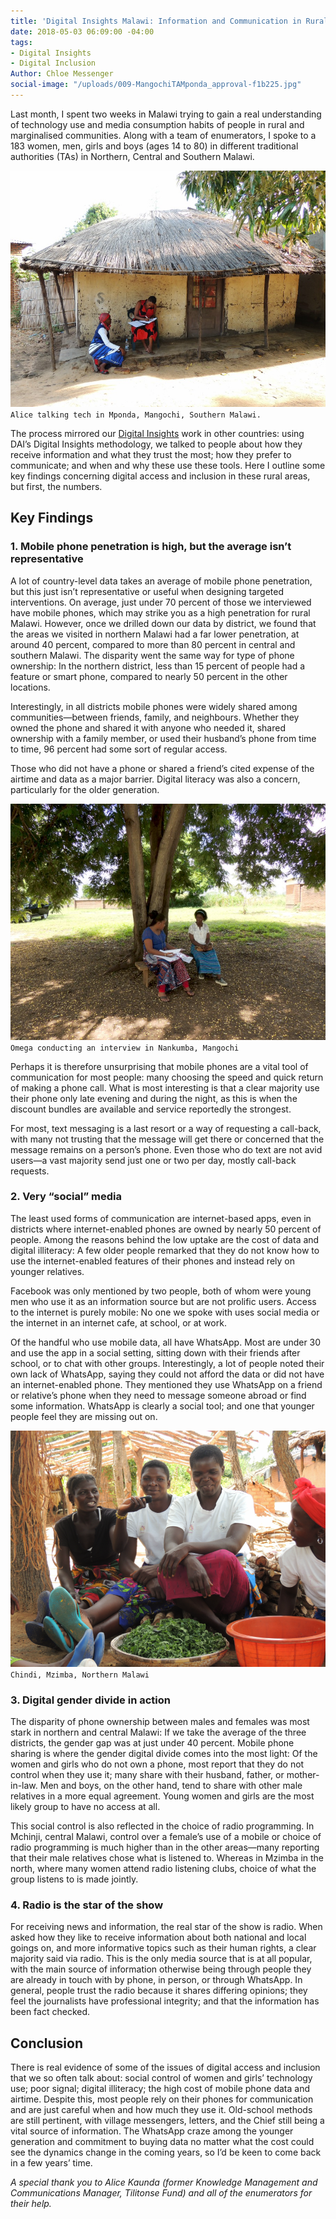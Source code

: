 ```yaml
---
title: 'Digital Insights Malawi: Information and Communication in Rural Communities'
date: 2018-05-03 06:09:00 -04:00
tags:
- Digital Insights
- Digital Inclusion
Author: Chloe Messenger
social-image: "/uploads/009-MangochiTAMponda_approval-f1b225.jpg"
---
```


Last month, I spent two weeks in Malawi trying to gain a real understanding of technology use and media consumption habits of people in rural and marginalised communities. Along with a team of enumerators, I spoke to a 183 women, men, girls and boys (ages 14 to 80) in different traditional authorities (TAs) in Northern, Central and Southern Malawi.

![009-MangochiTAMponda_approval.jpg](/uploads/009-MangochiTAMponda_approval.jpg) `Alice talking tech in Mponda, Mangochi, Southern Malawi.`

<!--more-->

The process mirrored our [Digital Insights](https://dai-global-digital.com/tags/?tag=digital-insights) work in other countries: using DAI’s Digital Insights methodology, we talked to people about how they receive information and what they trust the most; how they prefer to communicate; and when and why these use these tools. Here I outline some key findings concerning digital access and inclusion in these rural areas, but first, the numbers.

<script id="infogram_0_5ee7b3ea-aa02-492f-bf18-7b25c7ded435" title="Bio data Malawi Insights" src="https://e.infogram.com/js/dist/embed.js?y68" type="text/javascript"></script>

## Key Findings

### 1. Mobile phone penetration is high, but the average isn’t representative

A lot of country-level data takes an average of mobile phone penetration, but this just isn’t representative or useful when designing targeted interventions. On average, just under 70 percent of those we interviewed have mobile phones, which may strike you as a high penetration for rural Malawi. However, once we drilled down our data by district, we found that the areas we visited in northern Malawi had a far lower penetration, at around 40 percent, compared to more than 80 percent in central and southern Malawi. The disparity went the same way for type of phone ownership: In the northern district, less than 15 percent of people had a feature or smart phone, compared to nearly 50 percent in the other locations.

<script id="infogram_0_f47fe114-9d49-45f2-9347-fceebce12ff0" title="Mobile access and type Malawi Digital Insights" src="https://e.infogram.com/js/dist/embed.js?pel" type="text/javascript"></script>

Interestingly, in all districts mobile phones were widely shared among communities—between friends, family, and neighbours. Whether they owned the phone and shared it with anyone who needed it, shared ownership with a family member, or used their husband’s phone from time to time, 96 percent had some sort of regular access.

Those who did not have a phone or shared a friend’s cited expense of the airtime and data as a major barrier. Digital literacy was also a concern, particularly for the older generation.

![020-MangochiTANankumba_approval.jpg](/uploads/020-MangochiTANankumba_approval.jpg) `Omega conducting an interview in Nankumba, Mangochi`

Perhaps it is therefore unsurprising that mobile phones are a vital tool of communication for most people: many choosing the speed and quick return of making a phone call. What is most interesting is that a clear majority use their phone only late evening and during the night, as this is when the discount bundles are available and service reportedly the strongest.

For most, text messaging is a last resort or a way of requesting a call-back, with many not trusting that the message will get there or concerned that the message remains on a person’s phone. Even those who do text are not avid users—a vast majority send just one or two per day, mostly call-back requests.

<script id="infogram_0_793e2b8b-cdf6-443a-bdc4-2203d009119c" title="Communication Malawi Insights" src="https://e.infogram.com/js/dist/embed.js?DZb" type="text/javascript"></script>

### 2. Very “social” media

The least used forms of communication are internet-based apps, even in districts where internet-enabled phones are owned by nearly 50 percent of people. Among the reasons behind the low uptake are the cost of data and digital illiteracy: A few older people remarked that they do not know how to use the internet-enabled features of their phones and instead rely on younger relatives.

Facebook was only mentioned by two people, both of whom were young men who use it as an information source but are not prolific users. Access to the internet is purely mobile: No one we spoke with uses social media or the internet in an internet cafe, at school, or at work.

Of the handful who use mobile data, all have WhatsApp. Most are under 30 and use the app in a social setting, sitting down with their friends after school, or to chat with other groups. Interestingly, a lot of people noted their own lack of WhatsApp, saying they could not afford the data or did not have an internet-enabled phone. They mentioned they use WhatsApp on a friend or relative’s phone when they need to message someone abroad or find some information. WhatsApp is clearly a social tool; and one that younger people feel they are missing out on.

![046-MzimbaTAChindi_villageheadapproval.png](/uploads/046-MzimbaTAChindi_villageheadapproval.png) `Chindi, Mzimba, Northern Malawi`

### 3. Digital gender divide in action

The disparity of phone ownership between males and females was most stark in northern and central Malawi: If we take the average of the three districts, the gender gap was at just under 40 percent. Mobile phone sharing is where the gender digital divide comes into the most light: Of the women and girls who do not own a phone, most report that they do not control when they use it; many share with their husband, father, or mother-in-law. Men and boys, on the other hand, tend to share with other male relatives in a more equal agreement. Young women and girls are the most likely group to have no access at all.

This social control is also reflected in the choice of radio programming. In Mchinji, central Malawi, control over a female’s use of a mobile or choice of radio programming is much higher than in the other areas—many reporting that their male relatives chose what is listened to. Whereas in Mzimba in the north, where many women attend radio listening clubs, choice of what the group listens to is made jointly.

### 4. Radio is the star of the show

<script id="infogram_0_1b27ce3a-a257-41b0-9fa3-cb3dada826e1" title="Information general Malawi Insights" src="https://e.infogram.com/js/dist/embed.js?3Yi" type="text/javascript"></script>

For receiving news and information, the real star of the show is radio. When asked how they like to receive information about both national and local goings on, and more informative topics such as their human rights, a clear majority said via radio. This is the only media source that is at all popular, with the main source of information otherwise being through people they are already in touch with by phone, in person, or through WhatsApp. In general, people trust the radio because it shares differing opinions; they feel the journalists have professional integrity; and that the information has been fact checked.

## Conclusion

There is real evidence of some of the issues of digital access and inclusion that we so often talk about: social control of women and girls’ technology use; poor signal; digital illiteracy; the high cost of mobile phone data and airtime. Despite this, most people rely on their phones for communication and are just careful when and how much they use it. Old-school methods are still pertinent, with village messengers, letters, and the Chief still being a vital source of information. The WhatsApp craze among the younger generation and commitment to buying data no matter what the cost could see the dynamics change in the coming years, so I’d be keen to come back in a few years’ time.

*A special thank you to Alice Kaunda (former Knowledge Management and Communications Manager, Tilitonse Fund) and all of the enumerators for their help.*